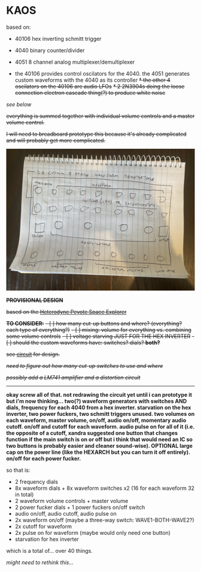 # KAOS

based on:

* 40106 hex inverting schmitt trigger
* 4040 binary counter/divider
* 4051 8 channel analog multiplexer/demultiplexer  


* the 40106 provides control oscilators for the 4040. the 4051 generates custom waveforms with the 4040 as its controller
~~* the other 4 oscilators on the 40106 are audio LFOs~~
~~* 2 2N3904s doing the loose connection electron cascade thing(?) to produce white noise~~

_see below_

~~everything is summed together with individual volume controls and a master volume control.~~  

~~I will need to breadboard prototype this because it's already complicated and will probably get more complicated.~~

![kaos](kaos.jpg)

~~**PROVISIONAL DESIGN**~~  

~~based on the [Heterodyne Peyote Space Explorer](http://beavisaudio.com/projects/cmossynthesizers)~~  

~~**TO CONSIDER:**~~
~~- [ ] how many cut-up buttons and where? (everything? each type of everything?)~~
~~- [ ] mixing: volume for everything vs. combining some volume controls~~
~~- [ ] voltage starving JUST FOR THE HEX INVERTER~~
~~- [ ] should the custom waveforms have: switches? dials? **both?**~~

~~see [circuit](circuit) for design.~~  

~~_need to figure out how many cut-up switches to use and where_~~  

~~_possibly add a LM741 amplifier and a distortion circuit_~~  

---

**okay screw all of that. not redrawing the circuit yet until i can prototype it but i'm now thinking... two(?) waveform generators with switches AND dials, frequency for each 4040 from a hex inverter. starvation on the hex inverter, two power fuckers, two schmitt triggers unused. two volumes on each waveform, master volume, on/off, audio on/off, momentary audio cutoff. on/off and cutoff for each waveform. audio pulse on for all of it (i.e. the opposite of a cutoff, xandra suggested one button that changes function if the main switch is on or off but i think that would need an IC so two buttons is probably easier and cleaner sound-wise). OPTIONAL large cap on the power line (like the HEXARCH but you can turn it off entirely). on/off for each power fucker.**  

so that is:

* 2 frequency dials
* 8x waveform dials + 8x waveform switches x2 (16 for each waveform 32 in total)
* 2 waveform volume controls + master volume
* 2 power fucker dials + 1 power fuckers on/off switch
* audio on/off, audio cutoff, audio pulse on
* 2x waveform on/off (maybe a three-way switch: WAVE1-BOTH-WAVE2?)
* 2x cutoff for waveform
* 2x pulse on for waveform (maybe would only need one button)
* starvation for hex inverter

which is a total of... over 40 things.  

_might need to rethink this..._
